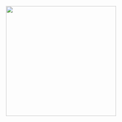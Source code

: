 <div id="header" align="center">
<img src=https://i.giphy.com/media/v1.Y2lkPTc5MGI3NjExdzYxZDEwc2Z4bnVrMXVwZzViMnRrMmVub2t2MTlwdWtidjh2dnZsZiZlcD12MV9pbnRlcm5hbF9naWZfYnlfaWQmY3Q9Zw/h408T6Y5GfmXBKW62l/giphy.gif  width="300"/>
</div>
